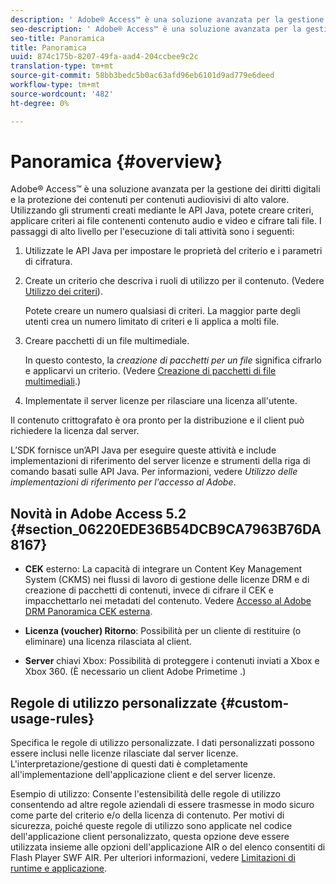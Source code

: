 ```yaml
---
description: ' Adobe® Access™ è una soluzione avanzata per la gestione dei diritti digitali e la protezione dei contenuti per contenuti audiovisivi di alto valore. Utilizzando gli strumenti creati mediante le API Java, potete creare criteri, applicare criteri ai file contenenti contenuto audio e video e cifrare tali file. I passaggi ad alto livello per l''esecuzione di tali attività sono i seguenti: '
seo-description: ' Adobe® Access™ è una soluzione avanzata per la gestione dei diritti digitali e la protezione dei contenuti per contenuti audiovisivi di alto valore. Utilizzando gli strumenti creati mediante le API Java, potete creare criteri, applicare criteri ai file contenenti contenuto audio e video e cifrare tali file. I passaggi ad alto livello per l''esecuzione di tali attività sono i seguenti: '
seo-title: Panoramica
title: Panoramica
uuid: 874c175b-8207-49fa-aad4-204ccbee9c2c
translation-type: tm+mt
source-git-commit: 58bb3bedc5b0ac63afd96eb6101d9ad779e6deed
workflow-type: tm+mt
source-wordcount: '482'
ht-degree: 0%

---
```



# Panoramica {#overview}

 Adobe® Access™ è una soluzione avanzata per la gestione dei diritti digitali e la protezione dei contenuti per contenuti audiovisivi di alto valore. Utilizzando gli strumenti creati mediante le API Java, potete creare criteri, applicare criteri ai file contenenti contenuto audio e video e cifrare tali file. I passaggi di alto livello per l&#39;esecuzione di tali attività sono i seguenti:

1. Utilizzate le API Java per impostare le proprietà del criterio e i parametri di cifratura.
1. Create un criterio che descriva i ruoli di utilizzo per il contenuto. (Vedere [Utilizzo dei criteri](../../aaxs-protecting-content/content-working-with-policies/content-working-with-policies-overview.md)).

   Potete creare un numero qualsiasi di criteri. La maggior parte degli utenti crea un numero limitato di criteri e li applica a molti file.

1. Creare pacchetti di un file multimediale.

   In questo contesto, la *creazione di pacchetti per un file* significa cifrarlo e applicarvi un criterio. (Vedere [Creazione di pacchetti di file multimediali](../../aaxs-protecting-content/content-packaging-media-files/content-packaging-media-files-overview.md).)

1. Implementate il server licenze per rilasciare una licenza all&#39;utente.

Il contenuto crittografato è ora pronto per la distribuzione e il client può richiedere la licenza dal server.

L’SDK fornisce un’API Java per eseguire queste attività e include implementazioni di riferimento del server licenze e strumenti della riga di comando basati sulle API Java. Per informazioni, vedere *Utilizzo delle implementazioni di riferimento per l&#39;accesso al Adobe*.

## Novità in  Adobe Access 5.2 {#section_06220EDE36B54DCB9CA7963B76DA8167}

* **CEK** esterno: La capacità di integrare un Content Key Management System (CKMS) nei flussi di lavoro di gestione delle licenze DRM e di creazione di pacchetti di contenuti, invece di cifrare il CEK e impacchettarlo nei metadati del contenuto. Vedere [ Accesso al Adobe DRM Panoramica CEK esterna](../../aaxs-drm-xkey-mgmt/aaxs-drm-using-external-cek-overview.md).

* **Licenza (voucher) Ritorno**: Possibilità per un cliente di restituire (o eliminare) una licenza rilasciata al client.
* **Server** chiavi Xbox: Possibilità di proteggere i contenuti inviati a Xbox e Xbox 360. (È necessario un client Adobe Primetime .)

## Regole di utilizzo personalizzate {#custom-usage-rules}

Specifica le regole di utilizzo personalizzate. I dati personalizzati possono essere inclusi nelle licenze rilasciate dal server licenze. L&#39;interpretazione/gestione di questi dati è completamente all&#39;implementazione dell&#39;applicazione client e del server licenze.

Esempio di utilizzo: Consente l&#39;estensibilità delle regole di utilizzo consentendo ad altre regole aziendali di essere trasmesse in modo sicuro come parte del criterio e/o della licenza di contenuto. Per motivi di sicurezza, poiché queste regole di utilizzo sono applicate nel codice dell&#39;applicazione client personalizzato, questa opzione deve essere utilizzata insieme alle opzioni dell&#39;applicazione AIR o del elenco consentiti di Flash Player SWF  AIR. Per ulteriori informazioni, vedere [Limitazioni di runtime e applicazione](../../aaxs-protecting-content/content-introduction/content-usage-rules/content-runtime-application-restrictions/content-allowlist-air.md).
